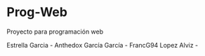 # Prog-Web
Proyecto para programación web

Estrella Garcia - Anthedox
García García - FrancG94
Lopez Alviz - 
